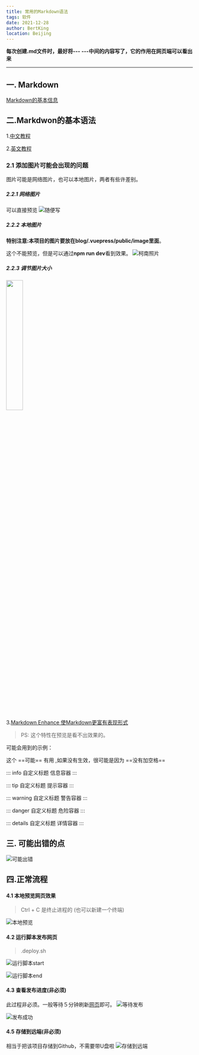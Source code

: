 ```yaml
---
title: 常用的Markdown语法
tags: 软件
date: 2021-12-28
author: BertKing
location: Beijing
---
```


**每次创建.md文件时，最好将--- ---中间的内容写了，它的作用在网页端可以看出来**

---


## 一. Markdown
[Markdown的基本信息](https://markdown.com.cn/intro.html)


## 二.Markdwon的基本语法
1.[中文教程](https://markdown.com.cn/basic-syntax/)


2.[英文教程](https://www.markdownguide.org/basic-syntax/)

### 2.1 添加图片可能会出现的问题
图片可能是网络图片，也可以本地图片，两者有些许差别。

##### 2.2.1 网络图片
可以直接预览
![随便写](https://img2.baidu.com/it/u=56967242,1923558450&fm=26&fmt=auto)

##### 2.2.2 本地图片
**特别注意:本项目的图片要放在blog/.vuepress/public/image里面**。

这个不能预览，但是可以通过**npm run dev**看到效果。
![柯南照片](/image/kenan.webp)

##### 2.2.3 调节图片大小

<img src = "https://img2.baidu.com/it/u=142567227,1547710256&fm=26&fmt=auto" width = 30%>

3.[Markdown Enhance 使Markdown更富有表现形式](https://vuepress-theme-hope.github.io/md-enhance/zh/guide/align/#)
> PS: 这个特性在预览是看不出效果的。

可能会用到的示例：


这个 ==可能== 有用 ,如果没有生效，很可能是因为 ==没有加空格==

 ::: info 自定义标题
信息容器
:::

::: tip 自定义标题
提示容器
:::

::: warning 自定义标题
警告容器
:::

::: danger 自定义标题
危险容器
:::

::: details 自定义标题
详情容器
:::

## 三. 可能出错的点


![可能出错](/image/error1.png)


## 四.正常流程

#### 4.1 本地预览网页效果
>Ctrl + C 是终止进程的 (也可以新建一个终端)

![本地预览](/image/operation_1.png)

#### 4.2 运行脚本发布网页
> .deploy.sh

![运行脚本start](/image/operation_2.png)

![运行脚本end](/image/operation_3.png)

#### 4.3 查看发布进度(非必须)

此过程非必须。一般等待５分钟刷新[网页](https://faithandreflection.top/)即可。
![等待发布](/image/operation_4.png)


![发布成功](/image/operation_5.png)

#### 4.5 存储到远端(非必须)

相当于把该项目存储到Github，不需要带U盘啦
![存储到远端](/image/save_cloud.png)